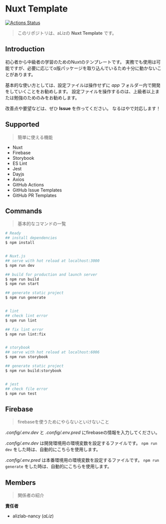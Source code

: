 # Nuxt Template

[![Actions Status](https://github.com/aLizlab/product_nuxt-template/workflows/PUSH_CI/badge.svg)](https://github.com/aLizlab/product_nuxt-template/actions)

> このリポジトリは、aLizの **Nuxt Template** です。


## Introduction

初心者から中級者の学習のためのNuxtのテンプレートです。
実務でも使用は可能ですが、必要に応じてα版パッケージを取り込んでいるため十分に動かないことがあります。

基本的な使い方としては、設定ファイルは操作せずに _app_ フォルダー内で開発をしていくことをお勧めします。
設定ファイルを操作するのは、上級者以上または勉強のためのみをお勧めします。

改善点や要望などは、ぜひ **Issue** を作ってください。
なるはやで対応します！


## Supported

> 簡単に使える機能

- Nuxt
- Firebase
- Storybook
- ES Lint
- Jest
- Dayjs
- Axios
- GitHub Actions
- GitHub Issue Templates
- GitHub PR Templates


## Commands

> 基本的なコマンドの一覧

``` bash
# Ready
## install dependencies
$ npm install


# Nuxt.js
## serve with hot reload at localhost:3000
$ npm run dev

## build for production and launch server
$ npm run build
$ npm run start

## generate static project
$ npm run generate


# lint
## check lint error
$ npm run lint

## fix lint error
$ npm run lint:fix


# storybook
## serve with hot reload at localhost:6006
$ npm run storybook

## generate static project
$ npm run build:storybook


# jest
## check file error
$ npm run test
```


## Firebase

> firebaseを使うためにやらないといけないこと

_.config/.env.dev_ と _.config/.env.pred_ にfirebaseの情報を入力してください。

_.config/.env.dev_ は開発環境用の環境変数を設定するファイルです。
`npm run dev` をした時は、自動的にこちらを使用します。

_.config/.env.pred_ は本番環境用の環境変数を設定するファイルです。
`npm run generate` をした時は、自動的にこちらを使用します。



## Members

> 関係者の紹介

**責任者**
- alizlab-nancy (_aLiz_)
